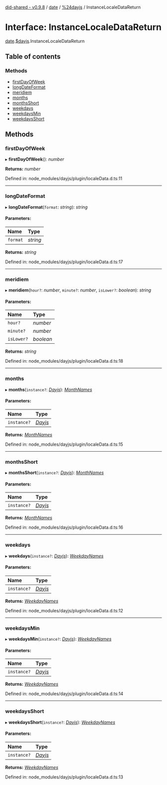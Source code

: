 [did-shared - v0.9.8](../README.md) / [date](../modules/date.md) / [%24dayjs](../modules/date._dayjs.md) / InstanceLocaleDataReturn

# Interface: InstanceLocaleDataReturn

[date](../modules/date.md).[$dayjs](../modules/date._dayjs.md).InstanceLocaleDataReturn

## Table of contents

### Methods

- [firstDayOfWeek](date._dayjs.instancelocaledatareturn.md#firstdayofweek)
- [longDateFormat](date._dayjs.instancelocaledatareturn.md#longdateformat)
- [meridiem](date._dayjs.instancelocaledatareturn.md#meridiem)
- [months](date._dayjs.instancelocaledatareturn.md#months)
- [monthsShort](date._dayjs.instancelocaledatareturn.md#monthsshort)
- [weekdays](date._dayjs.instancelocaledatareturn.md#weekdays)
- [weekdaysMin](date._dayjs.instancelocaledatareturn.md#weekdaysmin)
- [weekdaysShort](date._dayjs.instancelocaledatareturn.md#weekdaysshort)

## Methods

### firstDayOfWeek

▸ **firstDayOfWeek**(): *number*

**Returns:** *number*

Defined in: node_modules/dayjs/plugin/localeData.d.ts:11

___

### longDateFormat

▸ **longDateFormat**(`format`: *string*): *string*

#### Parameters:

Name | Type |
:------ | :------ |
`format` | *string* |

**Returns:** *string*

Defined in: node_modules/dayjs/plugin/localeData.d.ts:17

___

### meridiem

▸ **meridiem**(`hour?`: *number*, `minute?`: *number*, `isLower?`: *boolean*): *string*

#### Parameters:

Name | Type |
:------ | :------ |
`hour?` | *number* |
`minute?` | *number* |
`isLower?` | *boolean* |

**Returns:** *string*

Defined in: node_modules/dayjs/plugin/localeData.d.ts:18

___

### months

▸ **months**(`instance?`: [*Dayjs*](../classes/date._dayjs.dayjs.md)): [*MonthNames*](../modules/date._dayjs.md#monthnames)

#### Parameters:

Name | Type |
:------ | :------ |
`instance?` | [*Dayjs*](../classes/date._dayjs.dayjs.md) |

**Returns:** [*MonthNames*](../modules/date._dayjs.md#monthnames)

Defined in: node_modules/dayjs/plugin/localeData.d.ts:15

___

### monthsShort

▸ **monthsShort**(`instance?`: [*Dayjs*](../classes/date._dayjs.dayjs.md)): [*MonthNames*](../modules/date._dayjs.md#monthnames)

#### Parameters:

Name | Type |
:------ | :------ |
`instance?` | [*Dayjs*](../classes/date._dayjs.dayjs.md) |

**Returns:** [*MonthNames*](../modules/date._dayjs.md#monthnames)

Defined in: node_modules/dayjs/plugin/localeData.d.ts:16

___

### weekdays

▸ **weekdays**(`instance?`: [*Dayjs*](../classes/date._dayjs.dayjs.md)): [*WeekdayNames*](../modules/date._dayjs.md#weekdaynames)

#### Parameters:

Name | Type |
:------ | :------ |
`instance?` | [*Dayjs*](../classes/date._dayjs.dayjs.md) |

**Returns:** [*WeekdayNames*](../modules/date._dayjs.md#weekdaynames)

Defined in: node_modules/dayjs/plugin/localeData.d.ts:12

___

### weekdaysMin

▸ **weekdaysMin**(`instance?`: [*Dayjs*](../classes/date._dayjs.dayjs.md)): [*WeekdayNames*](../modules/date._dayjs.md#weekdaynames)

#### Parameters:

Name | Type |
:------ | :------ |
`instance?` | [*Dayjs*](../classes/date._dayjs.dayjs.md) |

**Returns:** [*WeekdayNames*](../modules/date._dayjs.md#weekdaynames)

Defined in: node_modules/dayjs/plugin/localeData.d.ts:14

___

### weekdaysShort

▸ **weekdaysShort**(`instance?`: [*Dayjs*](../classes/date._dayjs.dayjs.md)): [*WeekdayNames*](../modules/date._dayjs.md#weekdaynames)

#### Parameters:

Name | Type |
:------ | :------ |
`instance?` | [*Dayjs*](../classes/date._dayjs.dayjs.md) |

**Returns:** [*WeekdayNames*](../modules/date._dayjs.md#weekdaynames)

Defined in: node_modules/dayjs/plugin/localeData.d.ts:13
